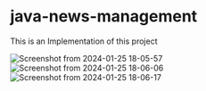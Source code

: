 # java-news-management
This is an Implementation of this project

![Screenshot from 2024-01-25 18-05-57](https://github.com/Sandrex233/java-news-management/assets/76789502/843b8769-b61f-485c-827a-9c99aad162a7)
![Screenshot from 2024-01-25 18-06-06](https://github.com/Sandrex233/java-news-management/assets/76789502/cf40f54a-91cd-43a8-a9b8-2d2175ddcfdb)
![Screenshot from 2024-01-25 18-06-17](https://github.com/Sandrex233/java-news-management/assets/76789502/650d1ffc-15b7-4432-9b6b-6b43dedf95c7)
